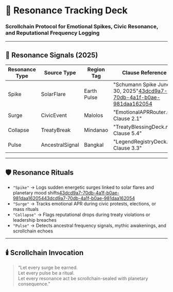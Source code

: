 # 📡 Resonance Tracking Deck  
### Scrollchain Protocol for Emotional Spikes, Civic Resonance, and Reputational Frequency Logging

---

## 🧠 Resonance Signals (2025)

| Resonance Type | Source Type     | Region Tag     | Clause Reference                  |
|----------------|------------------|----------------|-----------------------------------|
| Spike          | SolarFlare       | Earth Pulse    | "Schumann Spike June 30, 2025"[43dcd9a7-70db-4a1f-b0ae-981daa162054](https://www.youtube.com/watch?v=CIibrK-iopo&citationMarker=43dcd9a7-70db-4a1f-b0ae-981daa162054 "1")  
| Surge          | CivicEvent       | Malolos        | "EmotionalAPRRouter.sol Clause 2.1"  
| Collapse       | TreatyBreak      | Mindanao        | "TreatyBlessingDeck.md Clause 5.4"  
| Pulse          | AncestralSignal  | Bangkal         | "LegendRegistryDeck.md Clause 3.3"  

---

## 🛡️ Resonance Rituals

- `"Spike"` → Logs sudden energetic surges linked to solar flares and planetary mood shifts[43dcd9a7-70db-4a1f-b0ae-981daa162054](https://www.lauren-jane.com/blog/the-schumann-resonance-amp-solar-flare-activity-how-it-affects-us?citationMarker=43dcd9a7-70db-4a1f-b0ae-981daa162054 "2")[43dcd9a7-70db-4a1f-b0ae-981daa162054](https://www.youtube.com/watch?v=CIibrK-iopo&citationMarker=43dcd9a7-70db-4a1f-b0ae-981daa162054 "1")  
- `"Surge"` → Tracks emotional APR during civic protests, elections, or mass rituals  
- `"Collapse"` → Flags reputational drops during treaty violations or leadership breaches  
- `"Pulse"` → Detects ancestral frequency signals, mythic awakenings, and scrollchain echoes  

---

## 🕯️ Scrollchain Invocation

> “Let every surge be earned.  
> Let every pulse be a ritual.  
> Let every resonance act be scrollchain-sealed with planetary consequence.”
